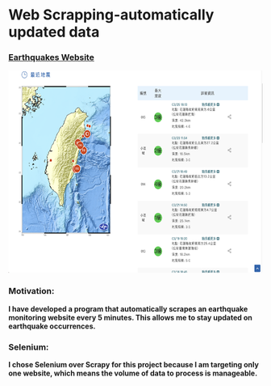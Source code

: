 # Web Scrapping-automatically updated data 
### [ Earthquakes Website](https://www.cwa.gov.tw/V8/C/E/index.html)
 <img src="website_image.png" alt="Example Image" title="An example image" width="700" height="400" />

### Motivation:
**I have developed a program that automatically scrapes an earthquake monitoring website every 5 minutes. This allows me to stay updated on earthquake occurrences.**

### Selenium:

**I chose Selenium over Scrapy for this project because I am targeting only one website, which means the volume of data to process is manageable.**
